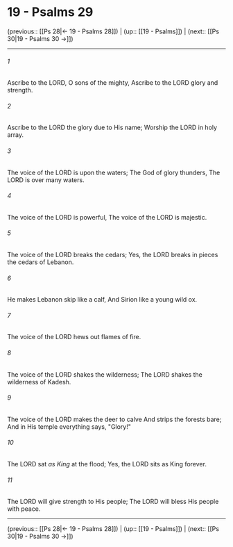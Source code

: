 # 19 - Psalms 29

(previous:: [[Ps 28|← 19 - Psalms 28]]) | (up:: [[19 - Psalms]]) | (next:: [[Ps 30|19 - Psalms 30 →]])

***


###### 1 
Ascribe to the LORD, O sons of the mighty, Ascribe to the LORD glory and strength. 

###### 2 
Ascribe to the LORD the glory due to His name; Worship the LORD in holy array. 

###### 3 
The voice of the LORD is upon the waters; The God of glory thunders, The LORD is over many waters. 

###### 4 
The voice of the LORD is powerful, The voice of the LORD is majestic. 

###### 5 
The voice of the LORD breaks the cedars; Yes, the LORD breaks in pieces the cedars of Lebanon. 

###### 6 
He makes Lebanon skip like a calf, And Sirion like a young wild ox. 

###### 7 
The voice of the LORD hews out flames of fire. 

###### 8 
The voice of the LORD shakes the wilderness; The LORD shakes the wilderness of Kadesh. 

###### 9 
The voice of the LORD makes the deer to calve And strips the forests bare; And in His temple everything says, "Glory!" 

###### 10 
The LORD sat _as King_ at the flood; Yes, the LORD sits as King forever. 

###### 11 
The LORD will give strength to His people; The LORD will bless His people with peace.

***

(previous:: [[Ps 28|← 19 - Psalms 28]]) | (up:: [[19 - Psalms]]) | (next:: [[Ps 30|19 - Psalms 30 →]])
